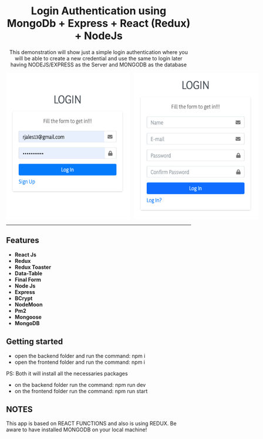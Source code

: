 <h1 align="center">
<br>
Login Authentication using MongoDb + Express + React (Redux) + NodeJs
</h1>

<p align="center">This demonstration will show just a simple login authentication where you will be able to create a new credential and use the same to login later having NODEJS/EXPRESS as the Server and MONGODB as the database</p>

<div style="display:flex">
  <img src="login.png" alt="demo" height="400" style="margin-right:10px">
  <img src="signup.png" alt="demo" height="400">
</div>

<hr />

## Features
- **React Js**
- **Redux**
- **Redux Toaster**
- **Data-Table**
- **Final Form**
- **Node Js**
- **Express**
- **BCrypt**
- **NodeMoon**
- **Pm2**
- **Mongoose**
- **MongoDB**

## Getting started

- open the backend folder and run the command: npm i
- open the frontend folder and run the command: npm i

PS: Both it will install all the necessaries packages

- on the backend folder run the command: npm run dev
- on the frontend folder run the command: npm run start

## NOTES
This app is based on REACT FUNCTIONS and also is using REDUX. Be aware to have installed MONGODB on your local machine!